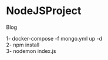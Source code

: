 # NodeJSProject
Blog

1- docker-compose -f mongo.yml up -d  
2- npm install  
3- nodemon index.js  
